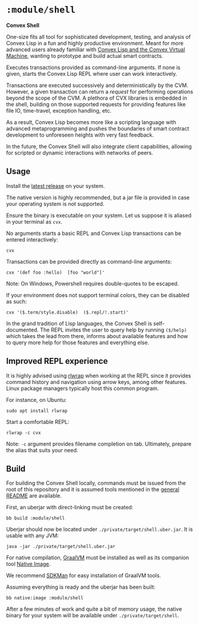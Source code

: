 # `:module/shell`

**Convex Shell**

One-size fits all tool for sophisticated development, testing, and analysis of
Convex Lisp in a fun and highly productive environment. Meant for more advanced
users already familiar with [Convex Lisp and the Convex Virtual
Machine](https://convex.world/cvm), wanting to prototype and build actual smart
contracts.

Executes transactions provided as command-line arguments. If none is given,
starts the Convex Lisp REPL where user can work interactively.

Transactions are executed successively and deterministically by the CVM.
However, a given transaction can return a *request* for performing operations
beyond the scope of the CVM. A plethora of CVX libraries is embedded in the
shell, building on those supported requests for providing features like file IO,
time-travel, exception handling, etc.

As a result, Convex Lisp becomes more like a scripting language with advanced
metaprogramming and pushes the boundaries of smart contract development to
unforeseen heights with very fast feedback.

In the future, the Convex Shell will also integrate client capabilities,
allowing for scripted or dynamic interactions with networks of peers.


## Usage

Install the [latest
release](https://github.com/Convex-Dev/convex.cljc/releases/tag/release/shell/0.0.0-alpha4)
on your system.

The native version is highly recommended, but a jar file is provided in case
your operating system is not supported.

Ensure the binary is executable on your system. Let us suppose it is aliased in
your terminal as `cvx`.

No arguments starts a basic REPL and Convex Lisp transactions can be entered
interactively:

    cvx

Transactions can be provided directly as command-line arguments:

    cvx '(def foo :hello)  [foo "world"]'

Note: On Windows, Powershell requires double-quotes to be escaped.

If your environment does not support terminal colors, they can be disabled as
such:

    cvx '($.term/style.disable)  ($.repl/!.start)'

In the grand tradition of Lisp languages, the Convex Shell is self-documented.
The REPL invites the user to query help by running `($/help)` which takes the lead
from there, informs about available features and how to query more help for
those features and everything else.


## Improved REPL experience

It is highly advised using [rlwrap](https://github.com/hanslub42/rlwrap) when
working at the REPL since it provides command history and navigation using arrow
keys, among other features. Linux package managers typically host this common
program.

For instance, on Ubuntu:

    sudo apt install rlwrap

Start a comfortable REPL:

    rlwrap -c cvx

Note: `-c` argument provides filename completion on tab. Ultimately, prepare the
alias that suits your need.


## Build

For building the Convex Shell locally, commands must be issued from the root of
this repository and it is assumed tools mentioned in the [general
README](../../README.md) are available. 

First, an uberjar with direct-linking must be created:

    bb build :module/shell

Uberjar should now be located under `./private/target/shell.uber.jar`. It is
usable with any JVM:

    java -jar ./private/target/shell.uber.jar

For native compilation, [GraalVM](https://www.graalvm.org/docs/getting-started/)
must be installed as well as its companion tool [Native
Image](https://www.graalvm.org/reference-manual/native-image/#install-native-image).

We recommend [SDKMan](https://sdkman.io) for easy installation of GraalVM tools.

Assuming everything is ready and the uberjar has been built:

    bb native:image :module/shell

After a few minutes of work and quite a bit of memory usage, the native binary
for your system will be available under `./private/target/shell`.
